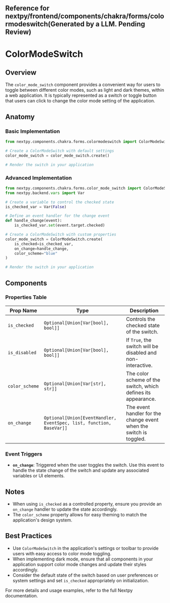 ## Reference for nextpy/frontend/components/chakra/forms/colormodeswitch(Generated by a LLM. Pending Review)

# ColorModeSwitch

## Overview

The `color_mode_switch` component provides a convenient way for users to toggle between different color modes, such as light and dark themes, within a web application. It is typically represented as a switch or toggle button that users can click to change the color mode setting of the application.

## Anatomy

### Basic Implementation

```python
from nextpy.components.chakra.forms.colormodeswitch import ColorModeSwitch

# Create a ColorModeSwitch with default settings
color_mode_switch = color_mode_switch.create()

# Render the switch in your application
```

### Advanced Implementation

```python
from nextpy.components.chakra.forms.color_mode_switch import ColorModeSwitch
from nextpy.backend.vars import Var

# Create a variable to control the checked state
is_checked_var = Var(False)

# Define an event handler for the change event
def handle_change(event):
    is_checked_var.set(event.target.checked)

# Create a ColorModeSwitch with custom properties
color_mode_switch = ColorModeSwitch.create(
    is_checked=is_checked_var,
    on_change=handle_change,
    color_scheme="blue"
)

# Render the switch in your application
```

## Components

### Properties Table

| Prop Name      | Type                                                                | Description                                                        |
| -------------- | ------------------------------------------------------------------- | ------------------------------------------------------------------ |
| `is_checked`   | `Optional[Union[Var[bool], bool]]`                                  | Controls the checked state of the switch.                          |
| `is_disabled`  | `Optional[Union[Var[bool], bool]]`                                  | If `True`, the switch will be disabled and non-interactive.        |
| `color_scheme` | `Optional[Union[Var[str], str]]`                                    | The color scheme of the switch, which defines its appearance.      |
| `on_change`    | `Optional[Union[EventHandler, EventSpec, list, function, BaseVar]]` | The event handler for the change event when the switch is toggled. |

### Event Triggers

- **`on_change`**: Triggered when the user toggles the switch. Use this event to handle the state change of the switch and update any associated variables or UI elements.

## Notes

- When using `is_checked` as a controlled property, ensure you provide an `on_change` handler to update the state accordingly.
- The `color_scheme` property allows for easy theming to match the application's design system.

## Best Practices

- Use `ColorModeSwitch` in the application's settings or toolbar to provide users with easy access to color mode toggling.
- When implementing dark mode, ensure that all components in your application support color mode changes and update their styles accordingly.
- Consider the default state of the switch based on user preferences or system settings and set `is_checked` appropriately on initialization.

For more details and usage examples, refer to the full Nextpy documentation.
